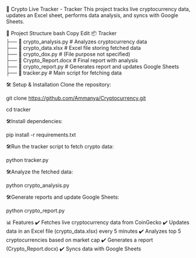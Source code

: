 🚀 Crypto Live Tracker - Tracker
This project tracks live cryptocurrency data, updates an Excel sheet, performs data analysis, and syncs with Google Sheets.

📂 Project Structure
bash
Copy
Edit
📦 Tracker  
├── 📜 crypto_analysis.py      # Analyzes cryptocurrency data  
├── 📜 crypto_data.xlsx        # Excel file storing fetched data  
├── 📜 crypto_dox.py           # (File purpose not specified)  
├── 📄 Crypto_Report.docx      # Final report with analysis  
├── 📜 crypto_report.py        # Generates report and updates Google Sheets  
├── 📜 tracker.py              # Main script for fetching data  

🛠️ Setup & Installation
Clone the repository:


git clone <https://github.com/Ammanya/Cryptocurrency.git>


cd tracker

🛠️Install dependencies:

pip install -r requirements.txt

🛠️Run the tracker script to fetch crypto data:


python tracker.py

🛠️Analyze the fetched data:


python crypto_analysis.py

🛠️Generate reports and update Google Sheets:


python crypto_report.py

📊 Features
✔️ Fetches live cryptocurrency data from CoinGecko
✔️ Updates data in an Excel file (crypto_data.xlsx) every 5 minutes
✔️ Analyzes top 5 cryptocurrencies based on market cap
✔️ Generates a report (Crypto_Report.docx)
✔️ Syncs data with Google Sheets
